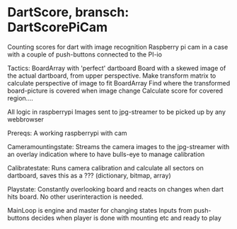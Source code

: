 # DartScore, bransch: DartScorePiCam
Counting scores for dart with image recognition
Raspberry pi cam in a case with a couple of push-buttons connected to the PI-io

Tactics:
BoardArray with 'perfect' dartboard
Board with a skewed image of the actual dartboard, from upper perspective.
Make transform matrix to calculate perspective of image to fit BoardArray
Find where the transformed board-picture is covered when image change
Calculate score for covered region....

All logic in raspberrypi
Images sent to jpg-streamer to be picked up by any webbrowser

Prereqs:
A working raspberrypi with cam

Cameramountingstate:
Streams the camera images to the jpg-streamer with an overlay indication where to have bulls-eye to manage calibration

Calibratestate:
Runs camera calibration and calculate all sectors on dartboard, saves this as a ??? (dictionary, bitmap, array)

Playstate:
Constantly overlooking board and reacts on changes when dart hits board. No other userinteraction is needed.

MainLoop is engine and master for changing states
Inputs from push-buttons decides when player is done with mounting etc and ready to play

